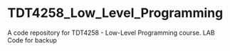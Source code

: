 # TDT4258_Low_Level_Programming
A code repository for TDT4258 - Low-Level Programming course. LAB Code for backup
